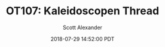 ---
layout: podcast
title: "OT107: Kaleidoscopen Thread"
author: Scott Alexander
description: https://slatestarcodex.com/2018/07/29/ot107-kaleidoscopen-thread/
date: 2018-07-29 14:52:00 PDT
length: 418287
duration: 104
guid: ot107-kaleidoscopen-thread
---